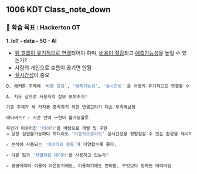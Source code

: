 ## 1006 KDT Class_note_down

### 🎯 학습 목표 : Hackerton OT

**1. IoT - data - 5G - AI**

- <u>위 흐름이 유기적으로 연결</u>되어야 하며, <u>비용이 절감</u>되고 <u>예측가능성</u>을 높일 수 있는가?
- 사람의 개입으로 흐름이 끊기면 안됨
- <u>실시간성</u>이 중요

```bash
Q. 해커톤 주제에 '비용 절감', '예측가능성', '실시간성' 을 어떻게 유기적으로 연결할 수 있는가?

A. 지도 상으로 사용자의 정보 보여주기?

기존 주제가 세 가지를 충족하기 위한 연결고리가 다소 부족해보임

메타버스? : 시간 안에 구현이 불가능할듯

무언가 이루어진 '데이터'를 바탕으로 개발 및 구현
→ 당장 실현불가능하다 하더라도 '이론적으로라도' 실시간성을 뒷받침할 수 있는 환경을 제시해야한다.

✓ 분석에 사용되는 '데이터의 종류'가 다양할수록 좋다.

✓ 다른 팀과 '차별화된 데이터'를 사용하고 있는가?

✓ 공공데이터 이용이 다운받기에도, 이용하기에도 편리함, 무엇보다 정제된 데이터임
```



